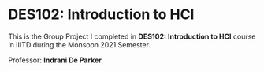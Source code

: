 # DES102: Introduction to HCI

This is the Group Project I completed in **DES102: Introduction to HCI** course in IIITD during the Monsoon 2021 Semester.

Professor: **Indrani De Parker**

